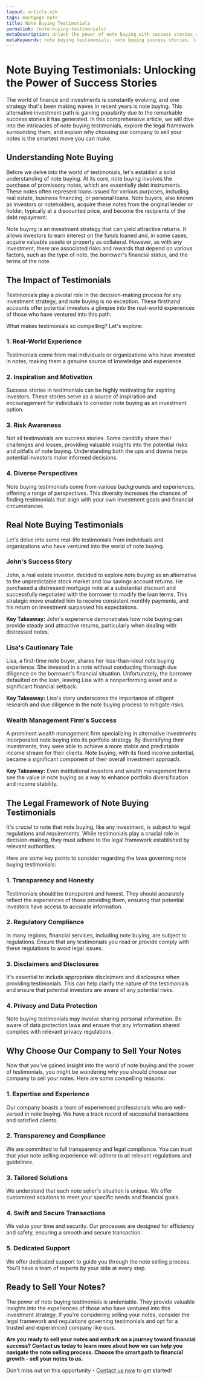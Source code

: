```yaml
---
layout: article.njk
tags: mortgage-note
title: Note Buying Testimonials
permalink: /note-buying-testimonials/
metaDescription: Unlock the power of note buying with success stories and legal insights. Learn how to make informed decisions and maximize your investment potential.
metaKeywords: note buying testimonials, note buying success stories, legal framework of note buying, note buying strategies
---
```


# Note Buying Testimonials: Unlocking the Power of Success Stories

The world of finance and investments is constantly evolving, and one strategy that's been making waves in recent years is note buying. This alternative investment path is gaining popularity due to the remarkable success stories it has generated. In this comprehensive article, we will dive into the intricacies of note buying testimonials, explore the legal framework surrounding them, and explain why choosing our company to sell your notes is the smartest move you can make.

## Understanding Note Buying

Before we delve into the world of testimonials, let's establish a solid understanding of note buying. At its core, note buying involves the purchase of promissory notes, which are essentially debt instruments. These notes often represent loans issued for various purposes, including real estate, business financing, or personal loans. Note buyers, also known as investors or noteholders, acquire these notes from the original lender or holder, typically at a discounted price, and become the recipients of the debt repayment.

Note buying is an investment strategy that can yield attractive returns. It allows investors to earn interest on the funds loaned and, in some cases, acquire valuable assets or property as collateral. However, as with any investment, there are associated risks and rewards that depend on various factors, such as the type of note, the borrower's financial status, and the terms of the note.

## The Impact of Testimonials

Testimonials play a pivotal role in the decision-making process for any investment strategy, and note buying is no exception. These firsthand accounts offer potential investors a glimpse into the real-world experiences of those who have ventured into this path.

What makes testimonials so compelling? Let's explore:

### 1. **Real-World Experience**

Testimonials come from real individuals or organizations who have invested in notes, making them a genuine source of knowledge and experience.

### 2. **Inspiration and Motivation**

Success stories in testimonials can be highly motivating for aspiring investors. These stories serve as a source of inspiration and encouragement for individuals to consider note buying as an investment option.

### 3. **Risk Awareness**

Not all testimonials are success stories. Some candidly share their challenges and losses, providing valuable insights into the potential risks and pitfalls of note buying. Understanding both the ups and downs helps potential investors make informed decisions.

### 4. **Diverse Perspectives**

Note buying testimonials come from various backgrounds and experiences, offering a range of perspectives. This diversity increases the chances of finding testimonials that align with your own investment goals and financial circumstances.

## Real Note Buying Testimonials

Let's delve into some real-life testimonials from individuals and organizations who have ventured into the world of note buying.

### John's Success Story

John, a real estate investor, decided to explore note buying as an alternative to the unpredictable stock market and low savings account returns. He purchased a distressed mortgage note at a substantial discount and successfully negotiated with the borrower to modify the loan terms. This strategic move enabled him to receive consistent monthly payments, and his return on investment surpassed his expectations.

**Key Takeaway:** John's experience demonstrates how note buying can provide steady and attractive returns, particularly when dealing with distressed notes.

### Lisa's Cautionary Tale

Lisa, a first-time note buyer, shares her less-than-ideal note buying experience. She invested in a note without conducting thorough due diligence on the borrower's financial situation. Unfortunately, the borrower defaulted on the loan, leaving Lisa with a nonperforming asset and a significant financial setback.

**Key Takeaway:** Lisa's story underscores the importance of diligent research and due diligence in the note buying process to mitigate risks.

### Wealth Management Firm's Success

A prominent wealth management firm specializing in alternative investments incorporated note buying into its portfolio strategy. By diversifying their investments, they were able to achieve a more stable and predictable income stream for their clients. Note buying, with its fixed income potential, became a significant component of their overall investment approach.

**Key Takeaway:** Even institutional investors and wealth management firms see the value in note buying as a way to enhance portfolio diversification and income stability.

## The Legal Framework of Note Buying Testimonials

It's crucial to note that note buying, like any investment, is subject to legal regulations and requirements. While testimonials play a crucial role in decision-making, they must adhere to the legal framework established by relevant authorities.

Here are some key points to consider regarding the laws governing note buying testimonials:

### 1. **Transparency and Honesty**

Testimonials should be transparent and honest. They should accurately reflect the experiences of those providing them, ensuring that potential investors have access to accurate information.

### 2. **Regulatory Compliance**

In many regions, financial services, including note buying, are subject to regulations. Ensure that any testimonials you read or provide comply with these regulations to avoid legal issues.

### 3. **Disclaimers and Disclosures**

It's essential to include appropriate disclaimers and disclosures when providing testimonials. This can help clarify the nature of the testimonials and ensure that potential investors are aware of any potential risks.

### 4. **Privacy and Data Protection**

Note buying testimonials may involve sharing personal information. Be aware of data protection laws and ensure that any information shared complies with relevant privacy regulations.

## Why Choose Our Company to Sell Your Notes

Now that you've gained insight into the world of note buying and the power of testimonials, you might be wondering why you should choose our company to sell your notes. Here are some compelling reasons:

### 1. **Expertise and Experience**

Our company boasts a team of experienced professionals who are well-versed in note buying. We have a track record of successful transactions and satisfied clients.

### 2. **Transparency and Compliance**

We are committed to full transparency and legal compliance. You can trust that your note selling experience will adhere to all relevant regulations and guidelines.

### 3. **Tailored Solutions**

We understand that each note seller's situation is unique. We offer customized solutions to meet your specific needs and financial goals.

### 4. **Swift and Secure Transactions**

We value your time and security. Our processes are designed for efficiency and safety, ensuring a smooth and secure transaction.

### 5. **Dedicated Support**

We offer dedicated support to guide you through the note selling process. You'll have a team of experts by your side at every step.

## Ready to Sell Your Notes?

The power of note buying testimonials is undeniable. They provide valuable insights into the experiences of those who have ventured into this investment strategy. If you're considering selling your notes, consider the legal framework and regulations governing testimonials and opt for a trusted and experienced company like ours.

**Are you ready to sell your notes and embark on a journey toward financial success? Contact us today to learn more about how we can help you navigate the note selling process. Choose the smart path to financial growth - sell your notes to us.**

Don't miss out on this opportunity - [Contact us now](#) to get started!